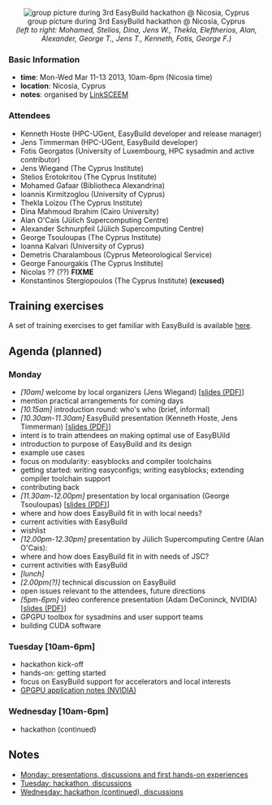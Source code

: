 <p align="center">
<img src="http://hpcugent.github.com/easybuild/files/EasyBuild_hackathon_Cyprus_20130313_group_picture_cropped_small.jpg" alt="group picture during 3rd EasyBuild hackathon @ Nicosia, Cyprus"/><br>
group picture during 3rd EasyBuild hackathon @ Nicosia, Cyprus<br>
<i>(left to right: Mohamed, Stelios, Dina, Jens W., Thekla, Eleftherios, Alan, Alexander, George T., Jens T., Kenneth, Fotis, George F.)</i>
</p>

### Basic Information

* **time**: Mon-Wed Mar 11-13 2013, 10am-6pm (Nicosia time)
* **location**: Nicosia, Cyprus
* **notes**: organised by [LinkSCEEM](http://www.linksceem.eu/)

### Attendees

 * Kenneth Hoste (HPC-UGent, EasyBuild developer and release manager)
 * Jens Timmerman (HPC-UGent, EasyBuild developer)
 * Fotis Georgatos (University of Luxembourg, HPC sysadmin and active contributor)
 * Jens Wiegand (The Cyprus Institute)
 * Stelios Erotokritou (The Cyprus Institute)
 * Mohamed Gafaar (Bibliotheca Alexandrina)
 * Ioannis Kirmitzoglou (University of Cyprus)
 * Thekla Loizou (The Cyprus Institute)
 * Dina Mahmoud Ibrahim (Cairo University)
 * Alan O'Cais (Jülich Supercomputing Centre)
 * Alexander Schnurpfeil (Jülich Supercomputing Centre)
 * George Tsouloupas (The Cyprus Institute)
 * Ioanna Kalvari (University of Cyprus)
 * Demetris Charalambous (Cyprus Meteorological Service)
 * George Fanourgakis (The Cyprus Institute)
 * Nicolas ?? (??) **FIXME**
 * Konstantinos Stergiopoulos (The Cyprus Institute) **(excused)**

## Training exercises

A set of training exercises to get familiar with EasyBuild is available [here](http://hpcugent.github.com/easybuild/files/EasyBuild_training_exercises_Cyprus_hackathon_2013.pdf).

## Agenda (planned)

### Monday

* _[10am]_ welcome by local organizers (Jens Wiegand) [[slides (PDF)](http://hpcugent.github.com/easybuild/files/EasyBuild_hackathon_Cyprus_LinkSCEEM-2_Overview.pdf)]
 * mention practical arrangements for coming days
* _[10.15am]_ introduction round: who's who (brief, informal)
* _[10.30am-11.30am]_ EasyBuild presentation (Kenneth Hoste, Jens Timmerman) [[slides (PDF)](http://hpcugent.github.com/easybuild/files/easybuild_hackathon_Cyprus_20130311.pdf)]
 * intent is to train attendees on making optimal use of EasyBUild
 * introduction to purpose of EasyBuild and its design
 * example use cases
 * focus on modularity: easyblocks and compiler toolchains
 * getting started: writing easyconfigs; writing easyblocks; extending compiler toolchain support
 * contributing back
* _[11.30am-12.00pm]_ presentation by local organisation (George Tsouloupas) [[slides (PDF)](http://hpcugent.github.com/easybuild/files/EasyBuild-wishlist-Cyprus-Institute-hackathon-2013.pdf)]
 * where and how does EasyBuild fit in with local needs?
 * current activities with EasyBuild
 * wishlist
* _[12.00pm-12.30pm]_ presentation by Jülich Supercomputing Centre (Alan O'Cais):
 * where and how does EasyBuild fit in with needs of JSC?
 * current activities with EasyBuild 
* _[lunch]_
* _[2.00pm(?)]_ technical discussion on EasyBuild
 * open issues relevant to the attendees, future directions
* _[5pm-6pm]_ video conference presentation (Adam DeConinck, NVIDIA) [[slides (PDF)](http://hpcugent.github.com/easybuild/files/CUDA_Toolkit_for_Sysadmins.pdf)]
 * GPGPU toolbox for sysadmins and user support teams
 * building CUDA software

### Tuesday [10am-6pm]

 * hackathon kick-off
 * hands-on: getting started
 * focus on EasyBuild support for accelerators and local interests
 * [GPGPU application notes (NVIDIA)](https://github.com/hpcugent/easybuild/wiki/GPGPU-apps-notes-NVIDIA)

### Wednesday [10am-6pm]

 * hackathon (continued)

## Notes

 * [Monday: presentations, discussions and first hands-on experiences](https://github.com/hpcugent/easybuild/wiki/3rd-easybuild-hackathon---meeting-minutes-day-1)
 * [Tuesday: hackathon, discussions](https://github.com/hpcugent/easybuild/wiki/3rd-easybuild-hackathon---meeting-minutes-day-2)
 * [Wednesday: hackathon (continued), discussions](https://github.com/hpcugent/easybuild/wiki/3rd-easybuild-hackathon---meeting-minutes-day-3)
 